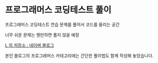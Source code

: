 # 프로그래머스 코딩테스트 풀이

프로그래머스 코딩테스트 연습 문제를 풀어서 코드를 올리는 공간

너무 쉬운 문제는 웬만하면 풀지 않을 예정

[L 의 저장소 : 네이버 블로그](https://blog.naver.com/ckdgns2363)

본인 블로그의 프로그래머스 카테고리에는 간단한 풀이법도 함께 작성해 놓았습니다.
